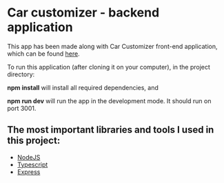 # Car customizer - backend application

This app has been made along with Car Customizer front-end application, which can be found [here]().

To run this application (after cloning it on your computer), in the project directory:

**npm install**
will install all required dependencies, and

**npm run dev**
will run the app in the development mode. It should run on port 3001. 

## The most important libraries and tools I used in this project:
 - [NodeJS](https://nodejs.org/en/docs/)
 - [Typescript](https://www.typescriptlang.org/)
 - [Express](https://expressjs.com/)
